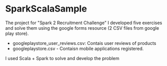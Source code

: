 # SparkScalaSample

The project for "Spark 2 Recruitment Challenge"
I developed five exercises and solve them using the google forms resource (2 CSV files from google play store).
  - googleplaystore_user_reviews.csv: Contais user reviews of products
  - googleplaystore.csv - Contaisn mobile applications registered.
  
I used Scala + Spark to solve and develop the problem
